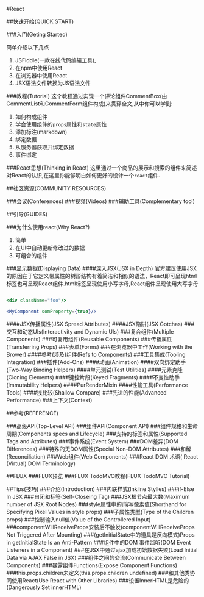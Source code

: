 #React

##快速开始(QUICK START)

###入门(Geting Started)

简单介绍以下几点
1. JSFiddle(一款在线代码编辑工具),
2. 在npm中使用React
3. 在浏览器中使用React
4. JSX语法文件转换为JS语法文件

###教程(Tutorial)
这个教程通过实现一个评论组件CommentBox(由CommentList和CommentForm组件构成)来贯穿全文,从中你可以学到:

1. 如何构成组件
2. 学会使用组件的`props`属性和`state`属性
3. 添加标注(markdown)
4. 绑定数据
5. 从服务器获取并绑定数据
6. 事件绑定

###React思想(Thinking in React)
这里通过一个商品的展示和搜索的组件来简述对React的认识,在这里你能够明白如何更好的设计一个`react`组件.





##社区资源(COMMUNITY RESOURCES)

###会议(Conferences)
###视频(Videos)
###辅助工具(Complementary tool)



##引导(GUIDES)

###为什么使用react(Why React?)

1. 简单
2. 在UI中自动更新修改过的数据
3. 可组合的组件



###显示数据(Displaying Data)
####深入JSX(JSX in Depth)
官方建议使用JSX的原因在于它定义带属性的树形结构有着简洁和相似的语法，React即可呈现html标签也可呈现React组件.html标签呈现使用小写字母,React组件呈现使用大写字母
```jsx

<div className="foo"/>

<MyComponent somProperty={true}/>

```




####JSX传播属性(JSX Spread Attributes)
####JSX陷阱(JSX Gotchas)
###交互和动态UIs(Interactivity and Dynamic UIs)
###复合组件(Multiple Components)
###可复用组件(Reusable Components)
###传播属性(Transferring Props)
###表单(Forms)
###在浏览器中工作(Working with the Brower)
####参考(涉及)组件(Refs to Components)
###工具集成(Tooling Integration)
###插件(Add-Ons)
####动画(Animation)
####双向绑定助手(Two-Way Binding Helpers)
####单元测试(Test Utilities)
####元素克隆(Cloning Elements)
####键控片段(Keyed Fragments)
####不变性助手(Immutability Helpers)
####PurRenderMixin
####性能工具(Performance Tools)
####浅比较(Shallow Compare)
###先进的性能(Advanced Performance)
###上下文(Context)




##参考(REFERENCE)

###高级API(Top-Level API)
###组件API(Component API)
###组件规格和生命周期(Components specs and Lifecycle)
###支持的标签和属性(Supported Tags and Attributes)
###事件系统(Event System)
###DOM差异(DOM Differences)
###特殊的无DOM属性(Special Non-DOM Attributes)
###和解(Reconciliation)
###Web组件(Web Components)
###React DOM 术语( React (Virtual) DOM Terminology)



##FLUX
###FLUX预览
###FLUX TodoMVC教程(FLUX TodoMVC Tutorial)



##Tips(技巧)
###介绍(Introduction)
###内联样式(Inkline Stylles)
###if-Else In JSX
###自闭和标签(Self-Closeing Tag)
###JSX根节点最大数(Maximum number of JSX Root Nodes)
###style属性中的j简写像素值(Shorthand for Specifying Pixel Values in style props)
###子属性类型(Type of the Children props)
###控制输入null值(Value of the Controllered Input)
###componentWillReceiveProps安装后不触发(componentWillReceiveProps Not Triggered After Mounting)
###(getInitialState中的道具是反向模式)Props in getInitialState Is an Anti-Pattern
###组件中的DOM 事件监听(DOM Event Listeners in a Component)
###在JSX中通过ajax加载初始数据失败(Load Initial Data via AJAX False in JSX)
###组件之间的交流(Communicate Between Components)
###暴露组件Functions(Expose Component Functions)
###this.props.children未定义(this.props.children undefined)
###和其他类协同使用React(Use React with Other Libraries)
###设置InnerHTML是危险的(Dangerously Set innerHTML)









